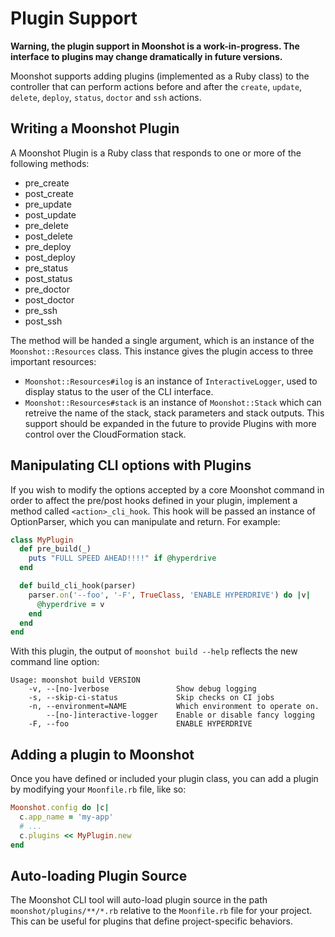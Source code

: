 # Plugin Support

**Warning, the plugin support in Moonshot is a work-in-progress. The interface
to plugins may change dramatically in future versions.**


Moonshot supports adding plugins (implemented as a Ruby class) to the
controller that can perform actions before and after the `create`,
`update`, `delete`, `deploy`, `status`, `doctor` and `ssh` actions.

## Writing a Moonshot Plugin

A Moonshot Plugin is a Ruby class that responds to one or more of the following
methods:

- pre_create
- post_create
- pre_update
- post_update
- pre_delete
- post_delete
- pre_deploy
- post_deploy
- pre_status
- post_status
- pre_doctor
- post_doctor
- pre_ssh
- post_ssh

The method will be handed a single argument, which is an instance of the
`Moonshot::Resources` class. This instance gives the plugin access to three
important resources:

- `Moonshot::Resources#ilog` is an instance of `InteractiveLogger`, used to
display status to the user of the CLI interface.
- `Moonshot::Resources#stack` is an instance of `Moonshot::Stack` which can
retreive the name of the stack, stack parameters and stack outputs. This support
should be expanded in the future to provide Plugins with more control over the
CloudFormation stack.

## Manipulating CLI options with Plugins

If you wish to modify the options accepted by a core Moonshot command
in order to affect the pre/post hooks defined in your plugin,
implement a method called `<action>_cli_hook`. This hook will be
passed an instance of OptionParser, which you can manipulate and
return. For example:

```ruby
class MyPlugin
  def pre_build(_)
    puts "FULL SPEED AHEAD!!!!" if @hyperdrive
  end

  def build_cli_hook(parser)
    parser.on('--foo', '-F', TrueClass, 'ENABLE HYPERDRIVE') do |v|
      @hyperdrive = v
    end
  end
end
```

With this plugin, the output of `moonshot build --help` reflects the
new command line option:

```
Usage: moonshot build VERSION
    -v, --[no-]verbose               Show debug logging
    -s, --skip-ci-status             Skip checks on CI jobs
    -n, --environment=NAME           Which environment to operate on.
        --[no-]interactive-logger    Enable or disable fancy logging
    -F, --foo                        ENABLE HYPERDRIVE
```

## Adding a plugin to Moonshot

Once you have defined or included your plugin class, you can add a
plugin by modifying your `Moonfile.rb` file, like so:

```ruby
Moonshot.config do |c|
  c.app_name = 'my-app'
  # ...
  c.plugins << MyPlugin.new
end
```

## Auto-loading Plugin Source

The Moonshot CLI tool will auto-load plugin source in the path
`moonshot/plugins/**/*.rb` relative to the `Moonfile.rb` file for your
project. This can be useful for plugins that define project-specific
behaviors.
